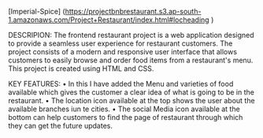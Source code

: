 [Imperial-Spice] (https://projectbnbrestaurant.s3.ap-south-1.amazonaws.com/Project+Restaurant/index.html#locheading
)

DESCRIPION:
The frontend restaurant project is a web application designed to provide a seamless user experience for restaurant customers. 
The project consists of a modern and responsive user interface that allows customers to easily browse and order food items from a restaurant's menu.
This project is created using HTML and CSS.

KEY FEATURES:
• In this I have added the Menu and varieties of food available which gives the customer a clear idea of what is going to be in the restaurant. 
• The location icon available at the top shows the user about the available branches iun te cities.
• The social Media icon available at the bottom can help customers to find the page of restaurant through which they can get the future updates.


